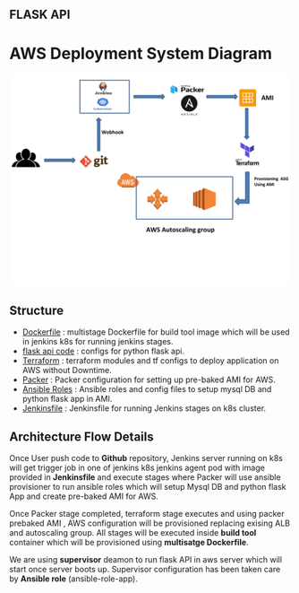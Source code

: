 ## FLASK API

# AWS Deployment System Diagram
<img src="Aws_deplyment_diag.jpg" width="700">

## Structure
* [Dockerfile](./Dockerfile) : multistage Dockerfile for build tool image which will be used in jenkins k8s for running jenkins stages.
* [flask api code](./api-code/) : configs for python flask api.
* [Terraform](./terraform/) : terraform modules and tf configs to deploy application on AWS without Downtime.
* [Packer](./packer) : Packer configuration for setting up pre-baked AMI for AWS.
* [Ansible Roles](./packer/roles) : Ansible roles and config files to setup mysql DB and python flask app in AMI.
* [Jenkinsfile](./Jenkinsfile) : Jenkinsfile for running Jenkins stages on k8s cluster.

## Architecture Flow Details

Once User push code to __Github__ repository, Jenkins server running on k8s will get trigger job in one of jenkins k8s jenkins agent pod with image provided in __Jenkinsfile__ and execute stages where Packer will use ansible provisioner to run ansible roles which will setup Mysql DB and python flask App and create pre-baked AMI for AWS.

Once Packer stage completed, terraform stage executes and using packer prebaked AMI , AWS configuration will be provisioned replacing exising ALB and autoscaling group. All stages will be executed inside __build tool__ container which will be provisioned using __multisatge Dockerfile__.

We are using __supervisor__ deamon to run flask API in aws server which will start once server boots up. Supervisor configuration has
been taken care by __Ansible role__ (ansible-role-app).
